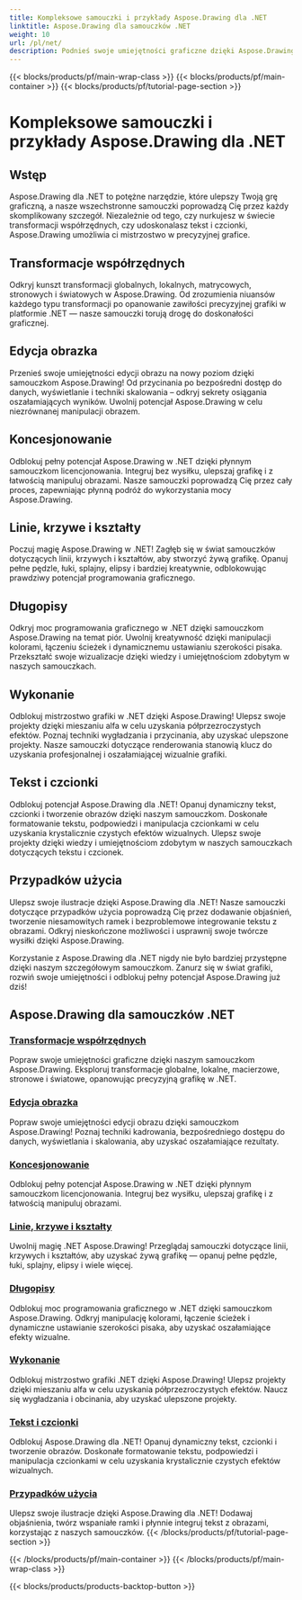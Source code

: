 ```yaml
---
title: Kompleksowe samouczki i przykłady Aspose.Drawing dla .NET
linktitle: Aspose.Drawing dla samouczków .NET
weight: 10
url: /pl/net/
description: Podnieś swoje umiejętności graficzne dzięki Aspose.Drawing dla .NET! Od precyzyjnych transformacji współrzędnych po dynamiczny tekst i czcionki — nasze samouczki uwalniają pełny potencjał grafiki.
---
```


{{< blocks/products/pf/main-wrap-class >}}
{{< blocks/products/pf/main-container >}}
{{< blocks/products/pf/tutorial-page-section >}}

# Kompleksowe samouczki i przykłady Aspose.Drawing dla .NET


## Wstęp

Aspose.Drawing dla .NET to potężne narzędzie, które ulepszy Twoją grę graficzną, a nasze wszechstronne samouczki poprowadzą Cię przez każdy skomplikowany szczegół. Niezależnie od tego, czy nurkujesz w świecie transformacji współrzędnych, czy udoskonalasz tekst i czcionki, Aspose.Drawing umożliwia ci mistrzostwo w precyzyjnej grafice.

## Transformacje współrzędnych
Odkryj kunszt transformacji globalnych, lokalnych, matrycowych, stronowych i światowych w Aspose.Drawing. Od zrozumienia niuansów każdego typu transformacji po opanowanie zawiłości precyzyjnej grafiki w platformie .NET — nasze samouczki torują drogę do doskonałości graficznej.

## Edycja obrazka
Przenieś swoje umiejętności edycji obrazu na nowy poziom dzięki samouczkom Aspose.Drawing! Od przycinania po bezpośredni dostęp do danych, wyświetlanie i techniki skalowania – odkryj sekrety osiągania oszałamiających wyników. Uwolnij potencjał Aspose.Drawing w celu niezrównanej manipulacji obrazem.

## Koncesjonowanie
Odblokuj pełny potencjał Aspose.Drawing w .NET dzięki płynnym samouczkom licencjonowania. Integruj bez wysiłku, ulepszaj grafikę i z łatwością manipuluj obrazami. Nasze samouczki poprowadzą Cię przez cały proces, zapewniając płynną podróż do wykorzystania mocy Aspose.Drawing.

## Linie, krzywe i kształty
Poczuj magię Aspose.Drawing w .NET! Zagłęb się w świat samouczków dotyczących linii, krzywych i kształtów, aby stworzyć żywą grafikę. Opanuj pełne pędzle, łuki, splajny, elipsy i bardziej kreatywnie, odblokowując prawdziwy potencjał programowania graficznego.

## Długopisy
Odkryj moc programowania graficznego w .NET dzięki samouczkom Aspose.Drawing na temat piór. Uwolnij kreatywność dzięki manipulacji kolorami, łączeniu ścieżek i dynamicznemu ustawianiu szerokości pisaka. Przekształć swoje wizualizacje dzięki wiedzy i umiejętnościom zdobytym w naszych samouczkach.

## Wykonanie
Odblokuj mistrzostwo grafiki w .NET dzięki Aspose.Drawing! Ulepsz swoje projekty dzięki mieszaniu alfa w celu uzyskania półprzezroczystych efektów. Poznaj techniki wygładzania i przycinania, aby uzyskać ulepszone projekty. Nasze samouczki dotyczące renderowania stanowią klucz do uzyskania profesjonalnej i oszałamiającej wizualnie grafiki.

## Tekst i czcionki
Odblokuj potencjał Aspose.Drawing dla .NET! Opanuj dynamiczny tekst, czcionki i tworzenie obrazów dzięki naszym samouczkom. Doskonałe formatowanie tekstu, podpowiedzi i manipulacja czcionkami w celu uzyskania krystalicznie czystych efektów wizualnych. Ulepsz swoje projekty dzięki wiedzy i umiejętnościom zdobytym w naszych samouczkach dotyczących tekstu i czcionek.

## Przypadków użycia
Ulepsz swoje ilustracje dzięki Aspose.Drawing dla .NET! Nasze samouczki dotyczące przypadków użycia poprowadzą Cię przez dodawanie objaśnień, tworzenie niesamowitych ramek i bezproblemowe integrowanie tekstu z obrazami. Odkryj nieskończone możliwości i usprawnij swoje twórcze wysiłki dzięki Aspose.Drawing.

Korzystanie z Aspose.Drawing dla .NET nigdy nie było bardziej przystępne dzięki naszym szczegółowym samouczkom. Zanurz się w świat grafiki, rozwiń swoje umiejętności i odblokuj pełny potencjał Aspose.Drawing już dziś!

## Aspose.Drawing dla samouczków .NET
### [Transformacje współrzędnych](./coordinate-transformations/)
Popraw swoje umiejętności graficzne dzięki naszym samouczkom Aspose.Drawing. Eksploruj transformacje globalne, lokalne, macierzowe, stronowe i światowe, opanowując precyzyjną grafikę w .NET.
### [Edycja obrazka](./image-editing/)
Popraw swoje umiejętności edycji obrazu dzięki samouczkom Aspose.Drawing! Poznaj techniki kadrowania, bezpośredniego dostępu do danych, wyświetlania i skalowania, aby uzyskać oszałamiające rezultaty.
### [Koncesjonowanie](./licensing/)
Odblokuj pełny potencjał Aspose.Drawing w .NET dzięki płynnym samouczkom licencjonowania. Integruj bez wysiłku, ulepszaj grafikę i z łatwością manipuluj obrazami.
### [Linie, krzywe i kształty](./lines-curves-and-shapes/)
Uwolnij magię .NET Aspose.Drawing! Przeglądaj samouczki dotyczące linii, krzywych i kształtów, aby uzyskać żywą grafikę — opanuj pełne pędzle, łuki, splajny, elipsy i wiele więcej.
### [Długopisy](./pens/)
Odblokuj moc programowania graficznego w .NET dzięki samouczkom Aspose.Drawing. Odkryj manipulację kolorami, łączenie ścieżek i dynamiczne ustawianie szerokości pisaka, aby uzyskać oszałamiające efekty wizualne.
### [Wykonanie](./rendering/)
Odblokuj mistrzostwo grafiki .NET dzięki Aspose.Drawing! Ulepsz projekty dzięki mieszaniu alfa w celu uzyskania półprzezroczystych efektów. Naucz się wygładzania i obcinania, aby uzyskać ulepszone projekty.
### [Tekst i czcionki](./text-and-fonts/)
Odblokuj Aspose.Drawing dla .NET! Opanuj dynamiczny tekst, czcionki i tworzenie obrazów. Doskonałe formatowanie tekstu, podpowiedzi i manipulacja czcionkami w celu uzyskania krystalicznie czystych efektów wizualnych.
### [Przypadków użycia](./use-cases/)
Ulepsz swoje ilustracje dzięki Aspose.Drawing dla .NET! Dodawaj objaśnienia, twórz wspaniałe ramki i płynnie integruj tekst z obrazami, korzystając z naszych samouczków.
{{< /blocks/products/pf/tutorial-page-section >}}

{{< /blocks/products/pf/main-container >}}
{{< /blocks/products/pf/main-wrap-class >}}

{{< blocks/products/products-backtop-button >}}
